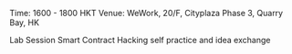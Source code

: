 Time: 1600 - 1800 HKT
Venue: WeWork, 20/F, Cityplaza Phase 3, Quarry Bay, HK

Lab Session
Smart Contract Hacking self practice and idea exchange
